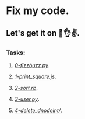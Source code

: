 # Fix my code.

## Let's get it on 💪👌✌️.

### Tasks: 

1. *[0-fizzbuzz.py](ttps://github.com/holbertonschool/0x00-Fix_My_Code_Challenge/blob/master/0-fizzbuzz.p)*. 

2. *[1-print_square.js](https://github.com/holbertonschool/0x00-Fix_My_Code_Challenge/blob/master/1-print_square.js)*.

3. *[2-sort.rb](https://github.com/holbertonschool/0x00-Fix_My_Code_Challenge/blob/master/2-sort.rb)*.

4. *[3-user.py](https://github.com/holbertonschool/0x00-Fix_My_Code_Challenge/blob/master/3-user.py)*.

5. *[4-delete_dnodeint/](https://github.com/holbertonschool/0x00-Fix_My_Code_Challenge/tree/master/4-delete_dnodeint)*.
